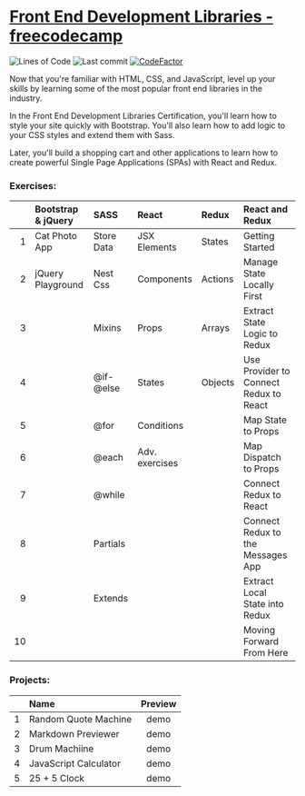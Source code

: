 # [Front End Development Libraries - freecodecamp](https://www.freecodecamp.org/learn/front-end-development-libraries/)
![Lines of Code](https://img.shields.io/tokei/lines/github.com/Krasipeace/Front-End-Development-Libraries---freecodecamp)
![Last commit](https://img.shields.io/github/last-commit/Krasipeace/Front-End-Development-Libraries---freecodecamp)
[![CodeFactor](https://www.codefactor.io/repository/github/krasipeace/front-end-development-libraries---freecodecamp/badge)](https://www.codefactor.io/repository/github/krasipeace/front-end-development-libraries---freecodecamp)

Now that you're familiar with HTML, CSS, and JavaScript, level up your skills by learning some of the most popular front end libraries in the industry.

In the Front End Development Libraries Certification, you'll learn how to style your site quickly with Bootstrap. You'll also learn how to add logic to your CSS styles and extend them with Sass.

Later, you'll build a shopping cart and other applications to learn how to create powerful Single Page Applications (SPAs) with React and Redux.

### Exercises:

| | Bootstrap & jQuery | SASS | React | Redux | React and Redux |  
| ---: | :--- | :--- | :--- | :--- | :--- | 
| 1 | Cat Photo App |  Store Data | JSX Elements | States | Getting Started | 
| 2 | jQuery Playground | Nest Css | Components  | Actions | Manage State Locally First |
| 3 |         | Mixins    | Props | Arrays | Extract State Logic to Redux |
| 4 |         | @if-@else | States | Objects | Use Provider to Connect Redux to React |
| 5 |         | @for      | Conditions     |      | Map State to Props |
| 6 |         | @each     | Adv. exercises |      | Map Dispatch to Props |
| 7 |         | @while    |      |      | Connect Redux to React |
| 8 |         | Partials  |      |      | Connect Redux to the Messages App |
| 9 |         | Extends   |      |      | Extract Local State into Redux |
| 10 |        |           |      |      | Moving Forward From Here |



### Projects:
|  | Name | Preview |
| ---: | :--- | :---: |
| 1 | Random Quote Machine  | demo |
| 2 | Markdown Previewer    | demo |
| 3 | Drum Machiine         | demo |
| 4 | JavaScript Calculator | demo |
| 5 | 25 + 5 Clock          | demo |